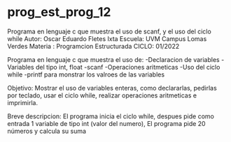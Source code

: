 # prog_est_prog_12
Programa en lenguaje c que muestra el uso de scanf, y el uso del ciclo while
Autor: Oscar Eduardo Fletes Ixta
Escuela: UVM Campus Lomas Verdes
Materia : Programcion Estructurada
CICLO: 01/2022

Programa en lenguaje c que muestra el uso de:
-Declaracion de variables 
-Variables del tipo int, float
-scanf
-Operaciones aritmeticas 
-Uso del ciclo while
-printf para monstrar los valroes de las variables

Objetivo:
Mostrar el uso de variables enteras, como declararlas, pedirlas por teclado, usar el ciclo while, realizar operaciones aritmeticas e imprimirla.

Breve descripcion:
El programa inicia el ciclo while, despues pide como entrada 1 variable de tipo int (valor del numero),
El programa pide 20 números y calcula su suma